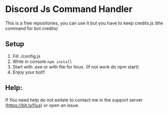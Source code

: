 # Discord Js Command Handler
This is a free repositories, you can use it but you have to keep credits.js (the command for bot credits)

## Setup
1) Fill ./config.js
2) Write in console ``` npm install ```
3) Start with .exe or with file for linux. (If not work do npm start)
4) Enjoy your bot!!

## Help:
If You need help do not esitate to contact me in the support server (https://bit.ly/fius) or open an issue.
